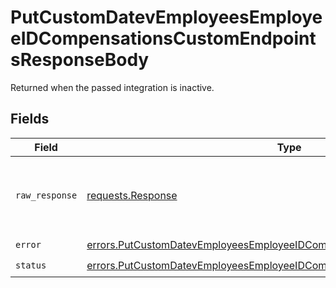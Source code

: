 # PutCustomDatevEmployeesEmployeeIDCompensationsCustomEndpointsResponseBody

Returned when the passed integration is inactive.


## Fields

| Field                                                                                                                                                                    | Type                                                                                                                                                                     | Required                                                                                                                                                                 | Description                                                                                                                                                              |
| ------------------------------------------------------------------------------------------------------------------------------------------------------------------------ | ------------------------------------------------------------------------------------------------------------------------------------------------------------------------ | ------------------------------------------------------------------------------------------------------------------------------------------------------------------------ | ------------------------------------------------------------------------------------------------------------------------------------------------------------------------ |
| `raw_response`                                                                                                                                                           | [requests.Response](https://requests.readthedocs.io/en/latest/api/#requests.Response)                                                                                    | :heavy_minus_sign:                                                                                                                                                       | Raw HTTP response; suitable for custom response parsing                                                                                                                  |
| `error`                                                                                                                                                                  | [errors.PutCustomDatevEmployeesEmployeeIDCompensationsCustomEndpointsError](../../models/errors/putcustomdatevemployeesemployeeidcompensationscustomendpointserror.md)   | :heavy_check_mark:                                                                                                                                                       | N/A                                                                                                                                                                      |
| `status`                                                                                                                                                                 | [errors.PutCustomDatevEmployeesEmployeeIDCompensationsCustomEndpointsStatus](../../models/errors/putcustomdatevemployeesemployeeidcompensationscustomendpointsstatus.md) | :heavy_check_mark:                                                                                                                                                       | N/A                                                                                                                                                                      |